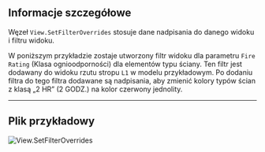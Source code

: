 ## Informacje szczegółowe
Węzeł `View.SetFilterOverrides` stosuje dane nadpisania do danego widoku i filtru widoku.

W poniższym przykładzie zostaje utworzony filtr widoku dla parametru `Fire Rating` (Klasa ognioodporności) dla elementów typu ściany. Ten filtr jest dodawany do widoku rzutu stropu `L1` w modelu przykładowym. Po dodaniu filtra do tego filtra dodawane są nadpisania, aby zmienić kolory typów ścian z klasą „2 HR” (2 GODZ.) na kolor czerwony jednolity.
___
## Plik przykładowy

![View.SetFilterOverrides](./Revit.Elements.Views.View.SetFilterOverrides_img.jpg)

